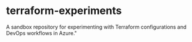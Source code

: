 # terraform-experiments
A sandbox repository for experimenting with Terraform configurations and DevOps workflows in Azure."
